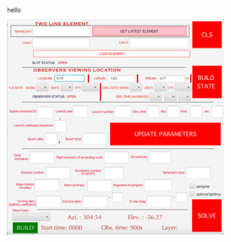 hello


![alt text](https://github.com/KingsleyOteng/tleinterpreter/blob/main/screenshot.png?raw=true)
